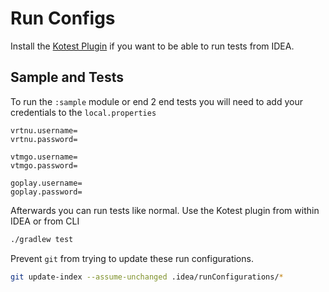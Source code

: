 # Run Configs
Install the [Kotest Plugin](https://kotest.io/docs/intellij/intellij-plugin.html) if you want to be able to run tests from IDEA.

## Sample and Tests
To run the `:sample` module or end 2 end tests you will need to add your credentials to the `local.properties`

```properties
vrtnu.username=
vrtnu.password=

vtmgo.username=
vtmgo.password=

goplay.username=
goplay.password=
```

Afterwards you can run tests like normal.
Use the Kotest plugin from within IDEA or from CLI
```sh
./gradlew test
```

Prevent `git` from trying to update these run configurations.

```sh
git update-index --assume-unchanged .idea/runConfigurations/*
```
